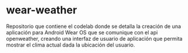 # wear-weather
Repositorio que contiene el codelab donde se detalla la creación de una aplicación para Android Wear OS que se comunique con el api openweather, creando una interfaz de usuario de aplicación que permita mostrar el clima actual dada la ubicación del usuario.
